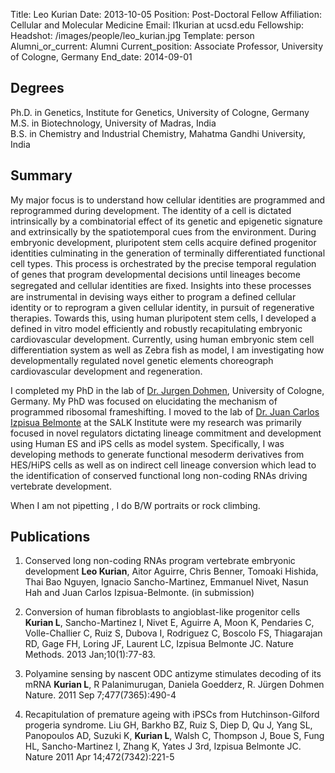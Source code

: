 Title: Leo Kurian
Date: 2013-10-05
Position: Post-Doctoral Fellow
Affiliation: Cellular and Molecular Medicine
Email: l1kurian at ucsd.edu
Fellowship:
Headshot: /images/people/leo_kurian.jpg
Template: person
Alumni_or_current: Alumni
Current_position: Associate Professor, University of Cologne, Germany
End_date: 2014-09-01

## Degrees
Ph.D. in Genetics, Institute for Genetics, University of Cologne, Germany<br>
M.S. in Biotechnology, University of Madras, India<br>
B.S. in Chemistry and Industrial Chemistry, Mahatma Gandhi University, India<br>

## Summary
My major focus is to understand how cellular identities are programmed and reprogrammed during development. The identity of a cell is dictated intrinsically by a combinatorial effect of its genetic and epigenetic signature and extrinsically by the spatiotemporal cues from the environment. During embryonic development, pluripotent stem cells acquire defined progenitor identities culminating in the generation of terminally differentiated functional cell types. This process is orchestrated by the precise temporal regulation of genes that program developmental decisions until lineages become segregated and cellular identities are ﬁxed. Insights into these processes are instrumental in devising ways either to program a defined cellular identity or to reprogram a given cellular identity, in pursuit of regenerative therapies. Towards this, using human pluripotent stem cells, I developed a defined in vitro model efficiently and robustly recapitulating embryonic cardiovascular development. Currently, using human embryonic stem cell differentiation system as well as Zebra fish as model, I am investigating how developmentally regulated novel genetic elements choreograph cardiovascular development and regeneration.

I completed my PhD in the lab of [Dr. Jurgen Dohmen](http://www.genetik.uni-koeln.de/groups/Dohmen/), University of Cologne, Germany. My PhD was focused on elucidating the mechanism of programmed ribosomal frameshifting.  I moved to the lab of [Dr. Juan Carlos Izpisua Belmonte](http://www.salk.edu/labs/belmonte/people.php) at the SALK Institute were my research was primarily focused in novel regulators dictating lineage commitment and development using Human ES and iPS cells as model system. Specifically, I was developing methods to generate functional mesoderm derivatives from HES/HiPS cells as well as on indirect cell lineage conversion which lead to the identification of conserved functional long non-coding RNAs driving vertebrate development.

When I am not pipetting , I do B/W portraits  or rock climbing.

## Publications

1. Conserved long non-coding RNAs program vertebrate embryonic development
**Leo Kurian**, Aitor Aguirre, Chris Benner, Tomoaki Hishida, Thai Bao Nguyen, Ignacio Sancho-Martinez, Emmanuel Nivet, Nasun Hah and Juan Carlos Izpisua-Belmonte. (in submission)

2. Conversion of human fibroblasts to angioblast-like progenitor cells
**Kurian L**, Sancho-Martinez I, Nivet E, Aguirre A, Moon K, Pendaries C, Volle-Challier C,  Ruiz S, Dubova I, Rodriguez C,  Boscolo FS, Thiagarajan RD, Gage FH, Loring JF, Laurent LC, Izpisua Belmonte JC.
Nature Methods. 2013 Jan;10(1):77-83.

3. Polyamine sensing by nascent ODC antizyme stimulates decoding of its mRNA
**Kurian L**, R Palanimurugan, Daniela Goedderz, R. Jürgen Dohmen
Nature. 2011 Sep 7;477(7365):490-4

4. Recapitulation of premature ageing with iPSCs from Hutchinson-Gilford progeria syndrome.
Liu GH, Barkho BZ, Ruiz S, Diep D, Qu J, Yang SL, Panopoulos AD, Suzuki K, **Kurian L**, Walsh C, Thompson J, Boue S, Fung HL, Sancho-Martinez I, Zhang K, Yates J 3rd, Izpisua Belmonte JC.
Nature 2011 Apr 14;472(7342):221-5
